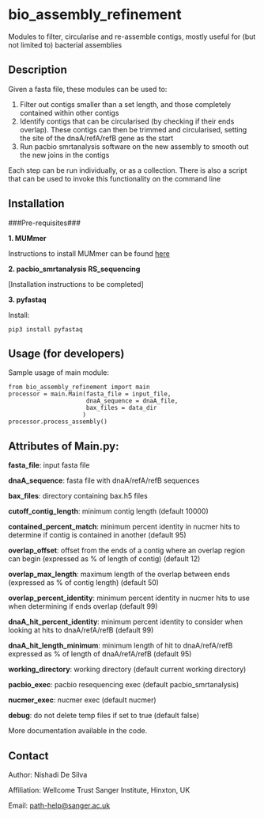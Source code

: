 bio\_assembly\_refinement
=======================

Modules to filter, circularise and re-assemble contigs, mostly useful for (but not limited to) bacterial assemblies

Description
-----------

Given a fasta file, these modules can be used to:

1. Filter out contigs smaller than a set length, and those completely contained within other contigs
2. Identify contigs that can be circularised (by checking if their ends overlap). These contigs can then be trimmed and circularised, setting the site of the dnaA/refA/refB gene as the start
3. Run pacbio smrtanalysis software on the new assembly to smooth out the new joins in the contigs

Each step can be run individually, or as a collection. There is also a script that can be used to invoke this functionality on the command line

Installation
------------

###Pre-requisites###

__1.	MUMmer__

Instructions to install MUMmer can be found [here](http://mummer.sourceforge.net/manual/#installation)
    
__2.	pacbio\_smrtanalysis RS\_sequencing__
	
[Installation instructions to be completed]

__3.	pyfastaq__ 
	
		
Install: 
	
	pip3 install pyfastaq
		


Usage (for developers)
----------------------

Sample usage of main module:

	from bio_assembly_refinement import main 
	processor = main.Main(fasta_file = input_file, 
					      dnaA_sequence = dnaA_file,
					      bax_files = data_dir
					   	 )
	processor.process_assembly()


Attributes of Main.py:
----------------------

**fasta\_file**: input fasta file

**dnaA\_sequence**: fasta file with dnaA/refA/refB sequences
 
**bax\_files**: directory containing bax.h5 files

**cutoff\_contig\_length**: minimum contig length (default 10000)

**contained\_percent\_match**: minimum percent identity in nucmer hits to determine if contig is contained in another (default 95)

**overlap\_offset**: offset from the ends of a contig where an overlap region can begin (expressed as % of length of contig) (default 12)

**overlap\_max\_length**: maximum length of the overlap between ends (expressed as % of contig length) (default 50)

**overlap\_percent\_identity**: minimum percent identity in nucmer hits to use when determining if ends overlap (default 99)

**dnaA\_hit\_percent\_identity**: minimum percent identity to consider when looking at hits to dnaA/refA/refB (default 99)

**dnaA\_hit\_length\_minimum**: minimum length of hit to dnaA/refA/refB expressed as % of length of dnaA/refA/refB (default 95)

**working\_directory**: working directory (default current working directory) 

**pacbio\_exec**: pacbio resequencing exec (default pacbio_smrtanalysis) 

**nucmer\_exec**: nucmer exec (default nucmer) 

**debug**: do not delete temp files if set to true (default false)

More documentation available in the code.


Contact
-------

Author: Nishadi De Silva

Affiliation: Wellcome Trust Sanger Institute, Hinxton, UK

Email: path-help@sanger.ac.uk
      
